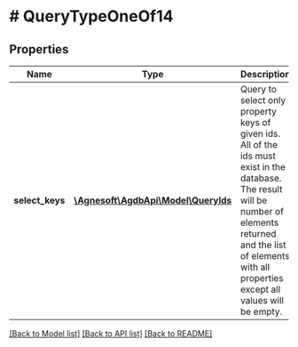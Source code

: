 # # QueryTypeOneOf14

## Properties

Name | Type | Description | Notes
------------ | ------------- | ------------- | -------------
**select_keys** | [**\Agnesoft\AgdbApi\Model\QueryIds**](QueryIds.md) | Query to select only property keys of given ids. All of the ids must exist in the database.  The result will be number of elements returned and the list of elements with all properties except all values will be empty. |

[[Back to Model list]](../../README.md#models) [[Back to API list]](../../README.md#endpoints) [[Back to README]](../../README.md)
